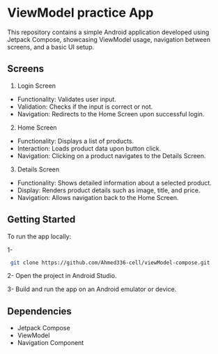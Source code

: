 
# ViewModel practice App

This repository contains a simple Android application developed using Jetpack Compose, showcasing ViewModel usage, navigation between screens, and a basic UI setup.


## Screens

 1. Login Screen
- Functionality: Validates user input.
- Validation: Checks if the input is correct or not.
- Navigation: Redirects to the Home Screen upon successful login.

2. Home Screen
- Functionality: Displays a list of products.
- Interaction: Loads product data upon button click.
- Navigation: Clicking on a product navigates to the Details Screen.

3. Details Screen
- Functionality: Shows detailed information about a selected product.
- Display: Renders product details such as image, title, and price.
- Navigation: Allows navigation back to the Home Screen.


## Getting Started

To run the app locally:

1- 
```bash
 git clone https://github.com/Ahmed336-cell/viewModel-compose.git
```
2- Open the project in Android Studio.

3- Build and run the app on an Android emulator or device.
## Dependencies


- Jetpack Compose
- ViewModel
- Navigation Component

